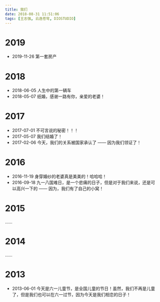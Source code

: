 ```yaml
---
title: 我们
date: 2018-08-31 11:51:06
tags: [王志强, 云逸苍穹, DIOSTUDIO]
---
```


# 2019

- 2019-11-26 第一套房产

# 2018

- 2018-06-05 人生中的第一辆车
- 2018-05-07 纸婚，感谢一路有你，亲爱的老婆！

# 2017

- 2017-07-01 不可言说的秘密！！！
- 2017-05-07 我们结婚了！
- 2017-02-06 今天，我们的关系被国家承认了 —— 因为我们领证了！

# 2016

- 2016-11-19 身穿婚纱的老婆真是美美的！哈哈哈！
- 2016-09-18 九一八国难日，是一个悲痛的日子，但是对于我们来说，还是可以高兴一下的 —— 因为，我们有了自己的小窝！

# 2015

……

# 2014

……

# 2013

- 2013-06-01 今天是六一儿童节，是全国儿童的节日！虽然，我们不再是儿童了，但是我们也可以在六一过节，因为今天是我们相恋的日子！